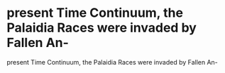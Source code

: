 # present Time Continuum, the Palaidia Races were invaded by Fallen An-

present Time Continuum, the Palaidia Races were invaded by Fallen An-